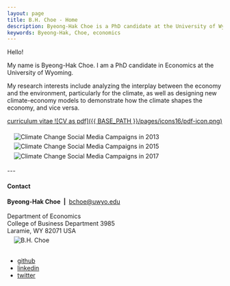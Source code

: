 ```yaml
---
layout: page
title: B.H. Choe - Home
description: Byeong-Hak Choe is a PhD candidate at the University of Wyoming. 
keywords: Byeong-Hak, Choe, economics
---
```

Hello!

My name is Byeong-Hak Choe. I am a PhD candidate in Economics at the University of Wyoming.

My research interests include analyzing the interplay between the economy and the environment, particularly for the climate, as well as designing new climate-economy models to demonstrate how the climate shapes the economy, and vice versa.

<a href="https://drive.google.com/file/d/1wrKIgrHOT1t9EnRgqCCEaVpOXxU_DJkY/view?usp=sharing">curriculum vitae ![CV as pdf]({{ BASE_PATH }}/pages/icons16/pdf-icon.png)</a>

<div class="container">
    <div class="row-fluid">
        <div class="span1" style="text-align:left">
        </div>
        <div class="span2" style="text-align:left">
             &nbsp; &nbsp;  <img src="../assets/n_tweets_pop_2013.jpg"
                           title="cliamte_change_campaign_twitter_2013" 
                           alt="Climate Change Social Media Campaigns in 2013" 
                           align="middle" />
        </div>
        <div class="span2" style="text-align:left">
             &nbsp; &nbsp;  <img src="../assets/n_tweets_pop_2015.jpg"
                           title="cliamte_change_campaign_twitter_2015" 
                           alt="Climate Change Social Media Campaigns in 2015" 
                           align="middle" />
        </div>
        <div class="span2" style="text-align:left">
             &nbsp; &nbsp;  <img src="../assets/n_tweets_pop_2017.jpg"
                           title="cliamte_change_campaign_twitter_2017" 
                           alt="Climate Change Social Media Campaigns in 2017" 
                           align="middle" />
        </div>
    </div>    
</div>

<br />
---

#### <a name="Contact"></a>Contact
<div class="container">
    <div class="row-fluid">
        <div class="span5">
            <b>Byeong-Hak Choe</b> <b>&nbsp;|&nbsp;</b> <a href="mailto:bchoe@uwyo.edu">bchoe@uwyo.edu</a><br>
            <br/>
            Department of Economics <br>
            College of Business Department 3985 <br>
            Laramie, WY 82071 USA <br>
        </div>
        <div class="span2" style="text-align:left">
             &nbsp; &nbsp;  <img src="../assets/choe_headshot.jpeg"
                           title="B.H. Choe" alt="B.H. Choe" align="middle" />
        </div>
    </div>  
</div>

<br />
<div class="navbar">
  <div class="navbar-text">
      <ul class="nav">
          <li><a href="https://github.com/bcecon">github</a></li>
          <li><a href="https://www.linkedin.com/in/byeong-hak-choe-28471172/">linkedin</a></li>
          <li><a href="https://twitter.com/climate_econ">twitter</a></li>
      </ul>
  </div>
</div>
